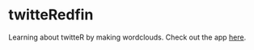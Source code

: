 twitteRedfin
============

Learning about twitteR by making wordclouds. Check out the app [here](http://mdbrown.shinyapps.io/twitclouds).

